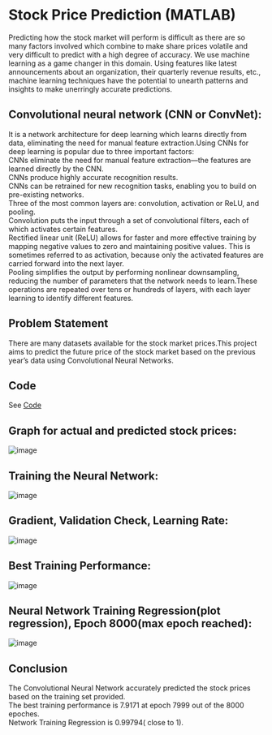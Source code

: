 # Stock Price Prediction (MATLAB)
Predicting how the stock market will perform is difficult as there are so many factors involved  which combine to make share prices volatile and very difficult to predict with a high degree of accuracy. We use machine learning as a game changer in this domain. Using features like latest announcements about an organization, their quarterly revenue results, etc., machine learning techniques have the potential to unearth patterns and insights to make unerringly accurate predictions.
## Convolutional neural network (CNN or ConvNet):
It is a network architecture for deep learning which learns directly from data, eliminating the need for manual feature extraction.Using CNNs for deep learning is popular due to three important factors:<br />
CNNs eliminate the need for manual feature extraction—the features are learned directly by the CNN.<br />
CNNs produce highly accurate recognition results.<br />
CNNs can be retrained for new recognition tasks, enabling you to build on pre-existing networks.<br />
Three of the most common layers are: convolution, activation or ReLU, and pooling.<br />
Convolution puts the input through a set of convolutional filters, each of which activates certain features.<br />
Rectified linear unit (ReLU) allows for faster and more effective training by mapping negative values to zero and maintaining positive values. This is sometimes referred to as activation, because only the activated features are carried forward into the next layer.<br />
Pooling simplifies the output by performing nonlinear downsampling, reducing the number of parameters that the network needs to learn.These operations are repeated over tens or hundreds of layers, with each layer learning to identify different features.<br />

## Problem Statement
There are many datasets available for the stock market prices.This project aims to predict the future price of the stock market based on the previous year’s data using Convolutional Neural Networks.<br />
## Code
See [Code](./Stock_Price_Prediction_CNN.m)
## Graph for actual and predicted stock prices:
![image](https://user-images.githubusercontent.com/58883201/119706688-ece8d680-be77-11eb-8c4b-6d1d15df7d18.png)<br />
## Training the Neural Network:
![image](https://user-images.githubusercontent.com/58883201/119706725-f5d9a800-be77-11eb-9a5e-9f0fadaa05a0.png)<br />
## Gradient, Validation Check, Learning Rate:
![image](https://user-images.githubusercontent.com/58883201/119706749-feca7980-be77-11eb-9dca-148a9a996feb.png)<br />
## Best Training Performance:
![image](https://user-images.githubusercontent.com/58883201/119706779-08ec7800-be78-11eb-85b5-966ebcfcbd2b.png)<br />
## Neural Network Training Regression(plot regression), Epoch 8000(max epoch reached):
![image](https://user-images.githubusercontent.com/58883201/119706830-143fa380-be78-11eb-98c1-359bd02489df.png)<br />
## Conclusion 
The Convolutional Neural Network accurately predicted the stock prices based on the training set provided.<br />
The best training performance is 7.9171 at epoch 7999 out of the 8000 epoches.<br />
Network Training Regression is 0.99794( close to 1).<br />


